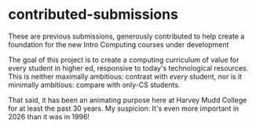# contributed-submissions
These are previous submissions, generously contributed to help create a foundation for the new Intro Computing courses under development

The goal of this project is to create a computing curriculum of value for every student in higher ed, responsive to today's technological resources. This is neither maximally ambitious: contrast with _every_ student, nor is it minimally ambitious: compare with only-CS students.

That said, it has been an animating purpose here at Harvey Mudd College for at least the past 30 years. My suspicion: It's even more important in 2026 than it was in 1996!



